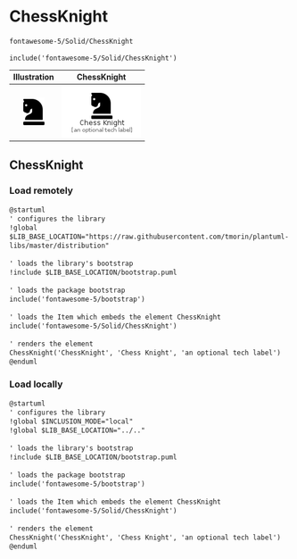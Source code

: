 # ChessKnight


```text
fontawesome-5/Solid/ChessKnight
```

```text
include('fontawesome-5/Solid/ChessKnight')
```



| Illustration | ChessKnight |
| :---: | :---: |
| ![illustration for Illustration](../../fontawesome-5/Solid/ChessKnight.png) | ![illustration for ChessKnight](../../fontawesome-5/Solid/ChessKnight.Local.png) |




## ChessKnight

### Load remotely
```plantuml
@startuml
' configures the library
!global $LIB_BASE_LOCATION="https://raw.githubusercontent.com/tmorin/plantuml-libs/master/distribution"

' loads the library's bootstrap
!include $LIB_BASE_LOCATION/bootstrap.puml

' loads the package bootstrap
include('fontawesome-5/bootstrap')

' loads the Item which embeds the element ChessKnight
include('fontawesome-5/Solid/ChessKnight')

' renders the element
ChessKnight('ChessKnight', 'Chess Knight', 'an optional tech label')
@enduml
```

### Load locally
```plantuml
@startuml
' configures the library
!global $INCLUSION_MODE="local"
!global $LIB_BASE_LOCATION="../.."

' loads the library's bootstrap
!include $LIB_BASE_LOCATION/bootstrap.puml

' loads the package bootstrap
include('fontawesome-5/bootstrap')

' loads the Item which embeds the element ChessKnight
include('fontawesome-5/Solid/ChessKnight')

' renders the element
ChessKnight('ChessKnight', 'Chess Knight', 'an optional tech label')
@enduml
```

